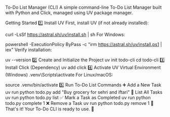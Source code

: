 To-Do List Manager (CLI)
A simple command-line To-Do List Manager built with Python and Click, managed using UV package manager.

Getting Started
1️⃣ Install UV
First, install UV (if not already installed):

curl -LsSf https://astral.sh/uv/install.sh | sh
For Windows:

powershell -ExecutionPolicy ByPass -c "irm https://astral.sh/uv/install.ps1 | iex"
Verify installation:

uv --version
2️⃣ Create and Initialize the Project
uv init todo-cli
cd todo-cli
3️⃣ Install Click (Dependency)
uv add click
4️⃣ Activate UV Virtual Environment (Windows)
.venv\Scripts\activate
For Linux/macOS:

source .venv/bin/activate
5️⃣ Run To-Do List Commands
➕ Add a New Task
uv run python todo.py add "Buy grocery for sehri and iftari"
📜 List All Tasks
uv run python todo.py list
✅ Mark a Task as Completed
uv run python todo.py complete 1
❌ Remove a Task
uv run python todo.py remove 1
🎉 That's it! Your To-Do CLI is ready to use. 🚀
